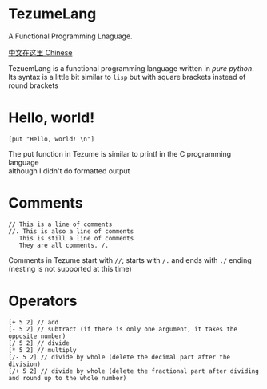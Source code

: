 # TezumeLang
A Functional Programming Lnaguage.

[中文在这里 Chinese](./看我.md)



TezuemLang is a functional programming language written in *pure python*.  
Its syntax is a little bit similar to `lisp` but with square brackets instead of round brackets

# Hello, world!
```
[put "Hello, world! \n"]
```
The put function in Tezume is similar to printf in the C programming language  
although I didn't do formatted output

# Comments
```
// This is a line of comments
//. This is also a line of comments
   This is still a line of comments
   They are all comments. /.
```
Comments in Tezume start with `//`; starts with `/.` and ends with `./` ending  
(nesting is not supported at this time)

# Operators
```
[+ 5 2] // add
[- 5 2] // subtract (if there is only one argument, it takes the opposite number)
[/ 5 2] // divide
[* 5 2] // multiply
[/- 5 2] // divide by whole (delete the decimal part after the division)
[/+ 5 2] // divide by whole (delete the fractional part after dividing and round up to the whole number)
```

